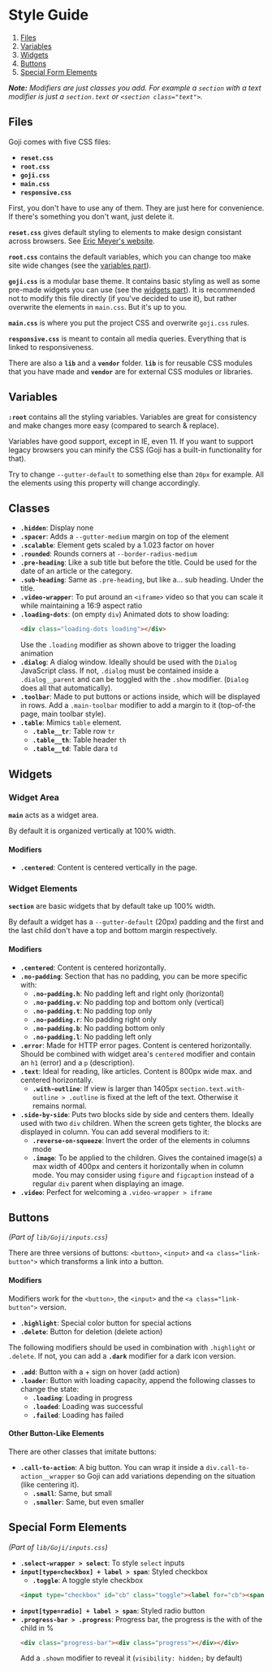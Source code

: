 Style Guide
===========

1. [Files](#files)
2. [Variables](#variables)
3. [Widgets](#widgets)
4. [Buttons](#buttons)
5. [Special Form Elements](#special-form-elements)

***Note:** Modifiers are just classes you add. For example a `section` with a text modifier is just
a `section.text` or `<section class="text">`.*

Files
-----

Goji comes with five CSS files:

- **`reset.css`**
- **`root.css`**
- **`goji.css`**
- **`main.css`**
- **`responsive.css`**

First, you don't have to use any of them. They are just here for convenience. If there's something
you don't want, just delete it.

**`reset.css`** gives default styling to elements to make design consistant across browsers.
See [Eric Meyer's website](https://meyerweb.com/eric/tools/css/reset/).

**`root.css`** contains the default variables, which you can change too make site wide changes (see the
[variables part](#variables)).

**`goji.css`** is a modular base theme. It contains basic styling as well as some pre-made widgets you
can use (see the [widgets part](#widgets)). It is recommended not to modify this file directly (if you've
decided to use it), but rather overwrite the elements in `main.css`. But it's up to you.

**`main.css`** is where you put the project CSS and overwrite `goji.css` rules.

**`responsive.css`** is meant to contain all media queries. Everything that is linked to responsiveness.

There are also a **`lib`** and a **`vendor`** folder. **`lib`** is for reusable CSS modules that you have
made and **`vendor`** are for external CSS modules or libraries.

Variables
---------

**`:root`** contains all the styling variables. Variables are great for consistency and make changes
more easy (compared to search & replace).

Variables have good support, except in IE, even 11. If you want to support legacy browsers you can
minify the CSS (Goji has a built-in functionality for that).

Try to change `--gutter-default` to something else than `20px` for example. All the elements using
this property will change accordingly.

Classes
-------

- **`.hidden`**: Display none
- **`.spacer`**: Adds a `--gutter-medium` margin on top of the element
- **`.scalable`**: Element gets scaled by a 1.023 factor on hover
- **`.rounded`**: Rounds corners at `--border-radius-medium`
- **`.pre-heading`**: Like a sub title but before the title. Could be used for the date of an article
  or the category.
- **`.sub-heading`**: Same as `.pre-heading`, but like a... sub heading. Under the title.
- **`.video-wrapper`**: To put around an `<iframe>` video so that you can scale it while maintaining a
  16:9 aspect ratio
- **`.loading-dots`**: (on empty `div`) Animated dots to show loading:
  ```html
  <div class="loading-dots loading"></div>
  ```
  Use the `.loading` modifier as shown above to trigger the loading animation
- **`.dialog`**: A dialog window. Ideally should be used with the `Dialog` JavaScript class. If not,
  `.dialog` must be contained inside a `.dialog__parent` and can be toggled with the `.show` modifier.
  (`Dialog` does all that automatically).
- **`.toolbar`**: Made to put buttons or actions inside, which will be displayed in rows. Add a `.main-toolbar`
  modifier to add a margin to it (top-of-the page, main toolbar style).
- **`.table`**: Mimics `table` element.
    - **`.table__tr`**: Table row `tr`
    - **`.table__th`**: Table header `th`
    - **`.table__td`**: Table dara `td`

Widgets
-------

### Widget Area

**`main`** acts as a widget area.

By default it is organized vertically at 100% width.

#### Modifiers

- **`.centered`**: Content is centered vertically in the page.

### Widget Elements

**`section`** are basic widgets that by default take up 100% width.

By default a widget has a `--gutter-default` (20px) padding and the first and the last child
don't have a top and bottom margin respectively.

#### Modifiers

- **`.centered`**: Content is centered horizontally.
- **`.no-padding`**: Section that has no padding, you can be more specific with:
    - **`.no-padding.h`**: No padding left and right only (horizontal)
    - **`.no-padding.v`**: No padding top and bottom only (vertical)
    - **`.no-padding.t`**: No padding top only
    - **`.no-padding.r`**: No padding right only
    - **`.no-padding.b`**: No padding bottom only
    - **`.no-padding.l`**: No padding left only
- **`.error`**: Made for HTTP error pages. Content is centered horizontally. Should be combined with
  widget area's `centered` modifier and contain an `h1` (error) and a `p` (description).
- **`.text`**: Ideal for reading, like articles. Content is 800px wide max. and centered horizontally.
    - **`.with-outline`**: If view is larger than 1405px `section.text.with-outline > .outline` is fixed
      at the left of the text. Otherwise it remains normal.
- **`.side-by-side`**: Puts two blocks side by side and centers them. Ideally used with two `div` children.
  When the screen gets tighter, the blocks are displayed in column.
  You can add several modifiers to it:
    - **`.reverse-on-squeeze`**: Invert the order of the elements in columns mode
    - **`.image`**: To be applied to the children. Gives the contained image(s) a max width of 400px and
      centers it horizontally when in column mode. You may consider using `figure` and `figcaption` instead
      of a regular `div` parent when displaying an image.
- **`.video`**: Perfect for welcoming a `.video-wrapper > iframe`

Buttons
-------

*(Part of `lib/Goji/inputs.css`)*

There are three versions of buttons: `<button>`, `<input>` and `<a class="link-button">` which
transforms a link into a button.

#### Modifiers

Modifiers work for the `<button>`, the `<input>` and the `<a class="link-button">` version.

- **`.highlight`**: Special color button for special actions
- **`.delete`**: Button for deletion (delete action)

The following modifiers should be used in combination with `.highlight` or `.delete`.
If not, you can add a **`.dark`** modifier for a dark icon version.

- **`.add`**: Button with a + sign on hover (add action)
- **`.loader`**: Button with loading capacity, append the following classes to change the state:
    - **`.loading`**: Loading in progress
    - **`.loaded`**: Loading was successful
    - **`.failed`**: Loading has failed

#### Other Button-Like Elements

There are other classes that imitate buttons:

- **`.call-to-action`**: A big button. You can wrap it inside a `div.call-to-action__wrapper` so
  Goji can add variations depending on the situation (like centering it).
    - **`.small`**: Same, but small
    - **`.smaller`**: Same, but even smaller

Special Form Elements
---------------------

*(Part of `lib/Goji/inputs.css`)*

- **`.select-wrapper > select`**: To style `select` inputs
- **`input[type=checkbox] + label > span`**: Styled checkbox
    - **`.toggle`**: A toggle style checkbox
  ```html
  <input type="checkbox" id="cb" class="toggle"><label for="cb"><span></span>Toggle me!</label>
  ```
- **`input[type=radio] + label > span`**: Styled radio button
- **`.progress-bar > .progress`**: Progress bar, the progress is the with of the child in %
  ```html
  <div class="progress-bar"><div class="progress"></div></div>
  ```
  Add a `.shown` modifier to reveal it (`visibility: hidden;` by default)
